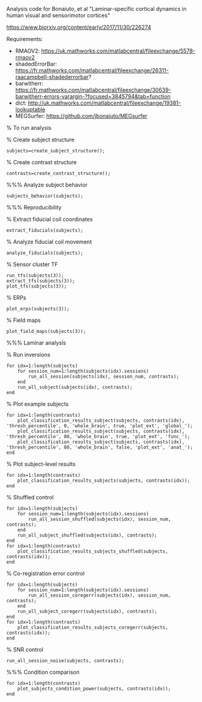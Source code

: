 Analysis code for Bonaiuto, et al "Laminar-specific cortical dynamics in human visual and sensorimotor cortices"

https://www.biorxiv.org/content/early/2017/11/30/226274

Requirements:

* RMAOV2: https://uk.mathworks.com/matlabcentral/fileexchange/5578-rmaov2
* shadedErrorBar: https://fr.mathworks.com/matlabcentral/fileexchange/26311-raacampbell-shadederrorbar?
* barwitherr: https://fr.mathworks.com/matlabcentral/fileexchange/30639-barwitherr-errors-varargin-?focused=3845794&tab=function
* dict: http://uk.mathworks.com/matlabcentral/fileexchange/19381-lookuptable
* MEGSurfer: https://github.com/jbonaiuto/MEGsurfer

% To run analysis


% Create subject structure

    subjects=create_subject_structure();

% Create contrast structure

    contrasts=create_contrast_structure();


%%% Analyze subject behavior

    subjects_behavior(subjects);


%%% Reproducibility

% Extract fiducial coil coordinates

    extract_fiducials(subjects);

% Analyze fiducial coil movement

    analyze_fiducials(subjects);


% Sensor cluster TF

    run_tfs(subjects(3));
    extract_tfs(subjects(3));
    plot_tfs(subjects(3));


% ERPs

    plot_erps(subjects(3));


% Field maps

    plot_field_maps(subjects(3));


%%% Laminar analysis

% Run inversions

    for idx=1:length(subjects)
        for session_num=1:length(subjects(idx).sessions)
            run_all_session(subjects(idx), session_num, contrasts);
        end
        run_all_subject(subjects(idx), contrasts);
    end


% Plot example subjects

    for idx=1:length(contrasts)
        plot_classification_results_subject(subjects, contrasts(idx), 'thresh_percentile', 0, 'whole_brain', true, 'plot_ext', 'global_');
        plot_classification_results_subject(subjects, contrasts(idx), 'thresh_percentile', 80, 'whole_brain', true, 'plot_ext', 'func_');
        plot_classification_results_subject(subjects, contrasts(idx), 'thresh_percentile', 80, 'whole_brain', false, 'plot_ext', 'anat_');
    end


% Plot subject-level results

    for idx=1:length(contrasts)
        plot_classification_results_subjects(subjects, contrasts(idx));
    end


% Shuffled control

    for idx=1:length(subjects)
        for session_num=1:length(subjects(idx).sessions)
            run_all_session_shuffled(subjects(idx), session_num, contrasts);
        end
        run_all_subject_shuffled(subjects(idx), contrasts);
    end
    for idx=1:length(contrasts)
        plot_classification_results_subjects_shuffled(subjects, contrasts(idx));
    end



% Co-registration error control

    for idx=1:length(subjects)
        for session_num=1:length(subjects(idx).sessions)
            run_all_session_coregerr(subjects(idx), session_num, contrasts);
        end
        run_all_subject_coregerr(subjects(idx), contrasts);
    end
    for idx=1:length(contrasts)
        plot_classification_results_subjects_coregerr(subjects, contrasts(idx));
    end



% SNR control

    run_all_session_noise(subjects, contrasts);


%%% Condition comparison

    for idx=1:length(contrasts)
        plot_subjects_condition_power(subjects, contrasts(idx));
    end
